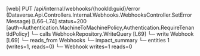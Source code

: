 [web] PUT /api/internal/webhooks/{hookId:guid}/error  (Dataverse.Api.Controllers.Internal.Webhooks.WebhooksController.SetErrorMessage)  [L66–L74] status=200 [auth=Authentication.MachineToMachinePolicy,Authentication.RequireTenantIdPolicy]
  └─ calls WebhookRepository.WriteQuery [L69]
  └─ write Webhook [L69]
    └─ reads_from Webhooks
  └─ impact_summary
    └─ entities 1 (writes=1, reads=0)
      └─ Webhook writes=1 reads=0

